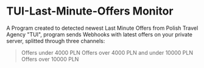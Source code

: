 # TUI-Last-Minute-Offers Monitor
A Program created to detected newest Last Minute Offers from Polish Travel Agency "TUI", program sends Webhooks with latest offers on your private server, splitted through three channels:
> Offers under 4000 PLN
> Offers over 4000 PLN and under 10000 PLN
> Offers over 10000 PLN
